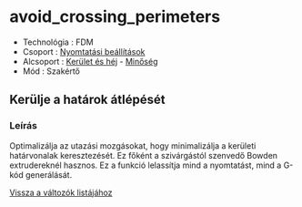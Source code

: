 # avoid\_crossing\_perimeters

* Technológia : FDM
* Csoport : [Nyomtatási beállítások](../../../konfig/print_settings)
* Alcsoport : [Kerület és héj](../../beallitasok/print_settings.md#périmètre-et-enveloppe) - [Minőség](../../beallitasok/print_settings.md#qualité)
* Mód : Szakértő

## Kerülje a határok átlépését

### Leírás

Optimalizálja az utazási mozgásokat, hogy minimalizálja a kerületi határvonalak keresztezését. Ez főként a szivárgástól szenvedő Bowden extrudereknél hasznos. Ez a funkció lelassítja mind a nyomtatást, mind a G-kód generálását.

[Vissza a változók listájához](../../variable_list)

